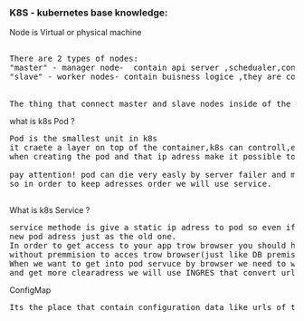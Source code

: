 
### K8S - kubernetes base knowledge:</br>
Node is Virtual or physical machine
<pre>  
There are 2 types of nodes: 
"master" - manager node-  contain api server ,schedualer,controller manager(what happend in the cluster) and backing store.
"slave" - worker nodes- contain buisness logice ,they are controlled by the master node. has at least 60% of cpu.
</br>
The thing that connect master and slave nodes inside of the cluster called "Virtual Network".
</pre>

what is k8s Pod ? 
 <pre>
Pod is the smallest unit in k8s
it craete a layer on top of the container,k8s can controll,each pod get unique ip adress that comes with k8s (VN)
when creating the pod and that ip adress make it possible to them to communicate each other. 

pay attention! pod can die very easly by server failer and more...and whaen you uploude new pod it will have new ip adress
so in order to keep adresses order we will use service.
 </pre>
 
 What is k8s Service ? 
 <pre>
service methode is give a static ip adress to pod so even if it die the service process can be relate the
new pod adress just as the old one.
In order to get access to your app trow browser you should have EXTERNAL SERVICE ,but in order to get to adress to pod but 
without premmision to acces trow browser(just like DB premission) we will use INTERNAL SERVICE.
When we want to get into pod servuce by browser we need to write http//: 123.456.67.89 in order to change this way 
and get more clearadress we will use INGRES that convert url string to the right pod ip adress.
</pre>

ConfigMap
<pre>
Its the place that contain configuration data like urls of the services (like db)
</pre>



<!-- https://www.youtube.com/watch?v=s_o8dwzRlu4   דקה 15 -->
